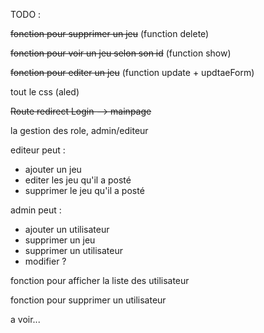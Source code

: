 TODO : 

~~fonction pour supprimer un jeu~~ (function delete)

~~fonction pour voir un jeu selon son id~~ (function show)

~~fonction pour editer un jeu~~ (function update + updtaeForm)

tout le css (aled)

~~Route redirect Login --> mainpage~~

la gestion des role, admin/editeur

editeur peut : 
- ajouter un jeu
- editer les jeu qu'il a posté
- supprimer le jeu qu'il a posté

admin peut :
- ajouter un utilisateur
- supprimer un jeu
- supprimer un utilisateur
- modifier ?

fonction pour afficher la liste des utilisateur

fonction pour supprimer un utilisateur

a voir...

